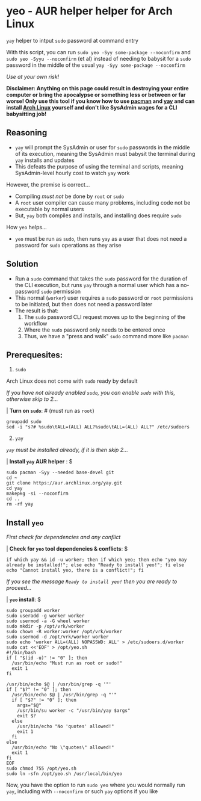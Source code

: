 # yeo - AUR helper helper for Arch Linux
`yay` helper to intput `sudo` password at command entry

With this script, you can run `sudo yeo -Syy some-package --noconfirm` and `sudo yeo -Syyu --noconfirm` (et al) instead of needing to babysit for a `sudo` password in the middle of the usual `yay -Syy some-package --noconfirm`

*Use at your own risk!*

**Disclaimer: Anything on this page could result in destroying your entire computer or bring the apocalypse or something less or between or far worse! Only use this tool if you know how to use [pacman](https://wiki.archlinux.org/title/pacman) and [yay](https://github.com/Jguer/yay/blob/next/README.md) and can install [Arch Linux](https://archlinux.org/) yourself and don't like SysAdmin wages for a CLI babysitting job!**

## Reasoning
- `yay` will prompt the SysAdmin or user for `sudo` passwords in the middle of its execution, meaning the SysAdmin must babysit the terminal during `yay` installs and updates
- This defeats the purpose of using the terminal and scripts, meaning SysAdmin-level hourly cost to watch `yay` work

However, the premise is correct...

- Compiling *must not* be done by `root` or `sudo`
- A `root` user compiler can cause many problems, including code not be executable by normal users
- But, `yay` both compiles and installs, and installing does require `sudo`

How `yeo` helps...

- `yeo` must be run as `sudo`, then runs `yay` as a user that does not need a password for `sudo` operations as they arise

## Solution
- Run a `sudo` command that takes the `sudo` password for the duration of the CLI execution, but runs `yay` through a normal user which has a no-password `sudo` permission
- This normal (`worker`) user requires a `sudo` password or `root` permissions to be initiated, but then does not need a password later
- The result is that:
  1. The `sudo` password CLI request moves up to the beginning of the workflow
  2. Where the `sudo` password only needs to be entered once
  3. Thus, we have a "press and walk" `sudo` command more like `pacman`

## Prerequesites:

1. `sudo`

Arch Linux does not come with `sudo` ready by default

*If you have not already enabled `sudo`, you can enable `sudo` with this, otherwise skip to 2...*

| **Turn on `sudo`**: # (must run as `root`)

```console
groupadd sudo
sed -i "s?# %sudo\tALL=(ALL) ALL?%sudo\tALL=(ALL) ALL?" /etc/sudoers
```

2. `yay`

*`yay` must be installed already, if it is then skip 2...*

| **Install `yay` AUR helper** : $

```console
sudo pacman -Syy --needed base-devel git
cd ~
git clone https://aur.archlinux.org/yay.git
cd yay
makepkg -si --noconfirm
cd ..
rm -rf yay
```

## Install `yeo`

*First check for dependencies and any conflict*

| **Check for `yeo` tool dependencies & conflicts**: $

```console
if which yay && id -u worker; then if which yeo; then echo "yeo may already be installed!"; else echo "Ready to install yeo!"; fi else echo "Cannot install yeo, there is a conflict!"; fi
```

*If you see the message `Ready to install yeo!` then you are ready to proceed...*

| **`yeo` install**: $

```console
sudo groupadd worker
sudo useradd -g worker worker
sudo usermod -a -G wheel worker
sudo mkdir -p /opt/vrk/worker
sudo chown -R worker:worker /opt/vrk/worker
sudo usermod -d /opt/vrk/worker worker
sudo echo 'worker ALL=(ALL) NOPASSWD: ALL' > /etc/sudoers.d/worker
sudo cat <<'EOF' > /opt/yeo.sh
#!/bin/bash
if [ "$(id -u)" != "0" ]; then
  /usr/bin/echo "Must run as root or sudo!"
  exit 1
fi

/usr/bin/echo $@ | /usr/bin/grep -q '"'
if [ "$?" != "0" ]; then
  /usr/bin/echo $@ | /usr/bin/grep -q "'"
  if [ "$?" != "0" ]; then
    args="$@"
    /usr/bin/su worker -c "/usr/bin/yay $args"
    exit $?
  else
    /usr/bin/echo "No 'quotes' allowed!"
    exit 1
  fi
else
  /usr/bin/echo "No \"quotes\" allowed!"
  exit 1
fi
EOF
sudo chmod 755 /opt/yeo.sh
sudo ln -sfn /opt/yeo.sh /usr/local/bin/yeo
```

Now, you have the option to run `sudo yeo` where you would normally run `yay`, including with `--noconfirm` or such `yay` options if you like

